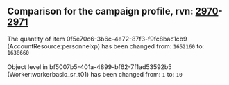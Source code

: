 ## Comparison for the campaign profile, rvn: [2970](https://github.com/PRO100KatYT/FortniteProfileRevisions/tree/main/profiles/campaign/2970%20campaign.json)-[2971](https://github.com/PRO100KatYT/FortniteProfileRevisions/tree/main/profiles/campaign/2971%20campaign.json)

The quantity of item 0f5e70c6-3b6c-4e72-87f3-f9fc8bac1cb9 (AccountResource:personnelxp) has been changed from: `1652160` to: `1638660`
<br><br>
Object level in bf5007b5-401a-4899-bf62-7f1ad53592b5 (Worker:workerbasic_sr_t01) has been changed from: `1` to: `10`
<br><br>
